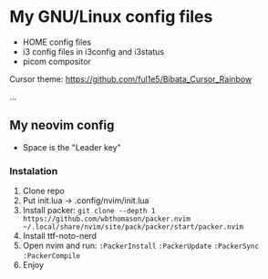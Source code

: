 # My GNU/Linux config files

* HOME config files
* i3 config files in i3config and i3status
* picom compositor

Cursor theme:
https://github.com/ful1e5/Bibata_Cursor_Rainbow

...

## My neovim config
* Space is the "Leader key"

### Instalation
1. Clone repo
2. Put init.lua ->  .config/nvim/init.lua
3. Install packer: ```git clone --depth 1 https://github.com/wbthomason/packer.nvim ~/.local/share/nvim/site/pack/packer/start/packer.nvim```
4. Install ttf-noto-nerd
5. Open nvim and run: ```:PackerInstall``` ```:PackerUpdate``` ```:PackerSync``` ```:PackerCompile```
6. Enjoy
